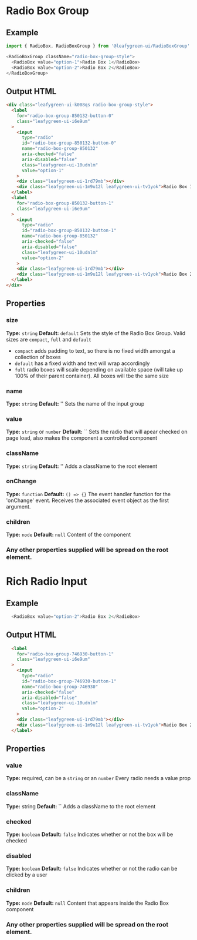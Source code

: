 # Radio Box Group

## Example
```js
import { RadioBox, RadioBoxGroup } from '@leafygreen-ui/RadioBoxGroup'

<RadioBoxGroup className="radio-box-group-style">
  <RadioBox value="option-1">Radio Box 1</RadioBox>
  <RadioBox value="option-2">Radio Box 2</RadioBox>
</RadioBoxGroup>
```

## Output HTML
```html
<div class="leafygreen-ui-k008qs radio-box-group-style">
  <label 
    for="radio-box-group-850132-button-0" 
    class="leafygreen-ui-i6e9um"
  >
    <input 
      type="radio" 
      id="radio-box-group-850132-button-0" 
      name="radio-box-group-850132" 
      aria-checked="false" 
      aria-disabled="false" 
      class="leafygreen-ui-10udnlm" 
      value="option-1"
    >
    <div class="leafygreen-ui-1rd79mb"></div>
    <div class="leafygreen-ui-1m9u12l leafygreen-ui-tv1yok">Radio Box 1</div>
  </label>
  <label 
    for="radio-box-group-850132-button-1" 
    class="leafygreen-ui-i6e9um"
  >
    <input 
      type="radio" 
      id="radio-box-group-850132-button-1" 
      name="radio-box-group-850132" 
      aria-checked="false" 
      aria-disabled="false" 
      class="leafygreen-ui-10udnlm" 
      value="option-2"
    >
    <div class="leafygreen-ui-1rd79mb"></div>
    <div class="leafygreen-ui-1m9u12l leafygreen-ui-tv1yok">Radio Box 2</div>
  </label>
</div>
```

## Properties

### size
**Type:** `string`
**Default:** `default`
Sets the style of the Radio Box Group. Valid sizes are `compact`, `full` and `default`
  * `compact` adds padding to text, so there is no fixed width amongst a collection of boxes 
  * `default` has a fixed width and text will wrap accordingly 
  * `full` radio boxes will scale depending on available space (will take up 100% of their parent container). All boxes will tbe the same size

### name
**Type:** `string`
**Default:** ''
Sets the name of the input group

### value
**Type:** `string` or `number`
**Default:** ``
Sets the radio that will apear checked on page load, also makes the component a controlled component

### className
**Type:** `string`
**Default:** ''
Adds a className to the root element

### onChange
**Type:** `function`
**Default:** `() => {}`
The event handler function for the 'onChange' event. Receives the associated event object as the first argument.

### children
**Type:** `node`
**Default:** `null`
Content of the component

### Any other properties supplied will be spread on the root element.
 
# Rich Radio Input

## Example 
```js
  <RadioBox value="option-2">Radio Box 2</RadioBox>
```

## Output HTML
```html
  <label 
    for="radio-box-group-746930-button-1" 
    class="leafygreen-ui-i6e9um"
  >  
    <input 
      type="radio" 
      id="radio-box-group-746930-button-1" 
      name="radio-box-group-746930"
      aria-checked="false" 
      aria-disabled="false" 
      class="leafygreen-ui-10udnlm" 
      value="option-2"
    >
    <div class="leafygreen-ui-1rd79mb"></div>
    <div class="leafygreen-ui-1m9u12l leafygreen-ui-tv1yok">Radio Box 2</div>
  </label>
```

## Properties

### value
**Type:** required, can be a `string` or an `number`
Every radio needs a value prop

### className
**Type:** string
**Default:** ``
Adds a className to the root element

### checked 
**Type:** `boolean`
**Default:** `false`
Indicates whether or not the box will be checked

### disabled
**Type:** `boolean`
**Default:** `false`
Indicates whether or not the radio can be clicked by a user

### children
**Type:** `node`
**Default:** `null`
Content that appears inside the Radio Box component

### Any other properties supplied will be spread on the root element.
